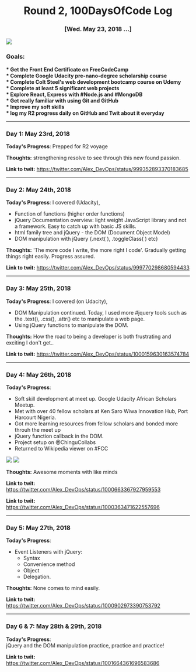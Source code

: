 <h1 align = "center">Round 2, 100DaysOfCode Log</h1>
<h3 align = "center"> [Wed. May 23,  2018 ...]</h3>
<img src = "https://wallpapercave.com/wp/wp2234550.png">

<h3> Goals:</h3>
<strong>  * Get the Front End Certificate on FreeCodeCamp </strong> <br>
<strong>  * Complete Google Udacity pre-nano-degree scholarship course </strong> <br>
<strong>  * Complete Colt Steel's web development bootcamp course on Udemy </strong> <br>
<strong>  * Complete at least 5 significant web projects </strong> <br>
<strong>  * Explore React, Express with #Node.js and #MongoDB </strong> <br>
<strong>  * Get really familiar with using Git and GitHub </strong> <br>
<strong>  * Improve my soft skills </strong> <br>
<strong>  * log my R2 progress daily on GitHub and Twit about it everyday </strong>


------------------------------------------------------------------------

<h3>Day 1: May 23rd, 2018</h3>

**Today's Progress**: Prepped for R2 voyage

**Thoughts:** strengthening resolve to see through this new found passion.

**Link to twit:** https://twitter.com/Alex_DevOps/status/999352893370183685

------------------------------------------------------------------------

<h3>Day 2: May 24th, 2018</h3>

**Today's Progress**: I covered (Udacity), 
* Function of functions (higher order functions)
* jQuery Documentation overview: light weight JavaScript library and not a framework. Easy to catch up with basic JS skills.
* html family tree and jQuery - the DOM (Document Object Model)
* DOM manipulation with jQuery {.next( ), .toggleClass( ) etc}

**Thoughts:** 'The more code I write, the more right I code'. Gradually getting things right easily. Progress assured.

**Link to twit:** https://twitter.com/Alex_DevOps/status/999770298680594433

------------------------------------------------------------------------

<h3>Day 3: May 25th, 2018</h3>

**Today's Progress**: I covered (on Udacity), 
* DOM Manipulation continued. Today, I used more #jquery tools such as the .text(), .css(), .attr() etc to manipulate a web page. 
* Using jQuery functions to manipulate the DOM.

**Thoughts:** How the road to being a developer is both frustrating and exciting I don't get..

**Link to twit:** https://twitter.com/Alex_DevOps/status/1000159630163574784


------------------------------------------------------------------------

<h3>Day 4: May 26th, 2018</h3>

**Today's Progress**:  
* Soft skill development at meet up. Google Udacity African Scholars Meetup.
* Met with over 40 fellow scholars at Ken Saro Wiwa Innovation Hub, Port Harcourt Nigeria.
* Got more learning resources from fellow scholars and bonded more throuh the meet up
* jQuery function callback in the DOM.
* Project setup on @ChinguCollabs 
* Returned to Wikipedia viewer on #FCC

<img src = "http://alexporobe.com/blog/wp-content/uploads/2018/05/ALCWithGoogleMeetup-Alex.jpg">

<img src = "http://alexporobe.com/blog/wp-content/uploads/2018/05/Meetup-1.jpeg">

**Thoughts:** Awesome moments with like minds

**Link to twit:** https://twitter.com/Alex_DevOps/status/1000663367927959553

**Link to twit:** https://twitter.com/Alex_DevOps/status/1000363471622557696


------------------------------------------------------------------------

<h3>Day 5: May 27th, 2018</h3>

**Today's Progress**:  
* Event Listeners with jQuery:
  - Syntax
  - Convenience method
  - Object
  - Delegation.

**Thoughts:** None comes to mind easily.

**Link to twit:** https://twitter.com/Alex_DevOps/status/1000902973390753792


------------------------------------------------------------------------

<h3>Day 6 & 7: May 28th & 29th, 2018</h3>

**Today's Progress**:  
jQuery and the DOM manipulation practice, practice and practice!

**Link to twit:** https://twitter.com/Alex_DevOps/status/1001664361696583686

